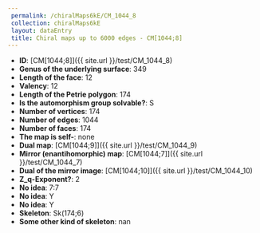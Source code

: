 ```yaml
--- 
 permalink: /chiralMaps6kE/CM_1044_8 
 collection: chiralMaps6kE
 layout: dataEntry
 title: Chiral maps up to 6000 edges - CM[1044;8]
---
```


- **ID**: [CM[1044;8]]({{ site.url }}/test/CM_1044_8)
- **Genus of the underlying surface**: 349
- **Length of the face**: 12
- **Valency**: 12
- **Length of the Petrie polygon**: 174
- **Is the automorphism group solvable?**: S
- **Number of vertices**: 174
- **Number of edges**: 1044
- **Number of faces**: 174
- **The map is self-**: none
- **Dual map**: [CM[1044;9]]({{ site.url }}/test/CM_1044_9)
- **Mirror (enantihomorphic) map**: [CM[1044;7]]({{ site.url }}/test/CM_1044_7)
- **Dual of the mirror image**: [CM[1044;10]]({{ site.url }}/test/CM_1044_10)
- **Z_q-Exponent?**: 2
- **No idea**:  7:7
- **No idea**: Y
- **No idea**: Y
- **Skeleton**: Sk(174;6)
- **Some other kind of skeleton**: nan
